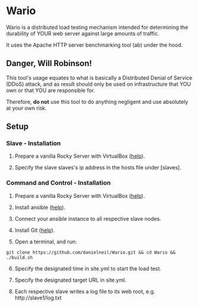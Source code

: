 # Wario

Wario is a distributed load testing mechanism intended for determining the durability of YOUR web server against large amounts of traffic.  

It uses the Apache HTTP server benchmarking tool (ab) under the hood. 

## Danger, Will Robinson!  

This tool's usage equates to what is basically a Distributed Denial of Service (DDoS) attack, and as result should only be used on infrastructure that YOU own or that YOU are responsible for.  

Therefore, **do not** use this tool to do anything negligent and use absolutely at your own risk.

## Setup

### Slave - Installation
  
1. Prepare a vanilla Rocky Server with VirtualBox ([help](https://kifarunix.com/install-rocky-linux-8-on-virtualbox/)).

2. Specify the slave slaves's ip address in the hosts file under [slaves].

### Command and Control - Installation 
  
1. Prepare a vanilla Rocky Server with VirtualBox ([help](https://kifarunix.com/install-rocky-linux-8-on-virtualbox/)).

2. Install ansible ([help](https://www.how2shout.com/linux/how-to-install-ansible-on-rocky-linux-8-or-almalinux/)).

3. Connect your ansible instance to all respective slave nodes.

4. Install Git ([help](https://tastethelinux.com/2021/08/06/how-to-install-git-on-rocky-linux-8-ec2-aws/)).

5. Open a terminal, and run:
```
git clone https://github.com/danielneil/Wario.git && cd Wario && ./build.sh
```
6. Specify the designated time in site.yml to start the load test. 

7. Specify the designated target URL in site.yml.

8. Each respective slave writes a log file to its web root, e.g. http://slave1/log.txt
